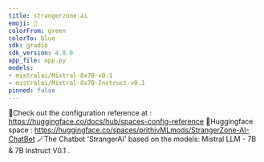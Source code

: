 ```yaml
---
title: strangerzone:ai
emoji: 🐙
colorFrom: green
colorTo: blue
sdk: gradio
sdk_version: 4.8.0
app_file: app.py
models:
- mistralai/Mixtral-8x7B-v0.1
- mistralai/Mixtral-8x7B-Instruct-v0.1
pinned: false
---
```



🧿Check out the configuration reference at : https://huggingface.co/docs/hub/spaces-config-reference
🧿Huggingface space : https://huggingface.co/spaces/prithivMLmods/StrangerZone-AI-ChatBot
🪄The Chatbot 'StrangerAI' based on the models: Mistral LLM - 7B & 7B Instruct V0.1 .
